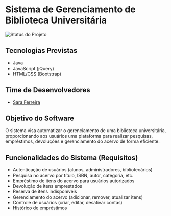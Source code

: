 # Sistema de Gerenciamento de Biblioteca Universitária

![Status do Projeto](https://img.shields.io/badge/status-em%20desenvolvimento-yellow)

## Tecnologias Previstas
- Java
- JavaScript (jQuery)
- HTML/CSS (Bootstrap)

## Time de Desenvolvedores
- [Sara Ferreira](https://github.com/saraferreira10)

## Objetivo do Software
O sistema visa automatizar o gerenciamento de uma biblioteca universitária, proporcionando aos usuários uma plataforma para realizar pesquisas, empréstimos, devoluções e gerenciamento do acervo de forma eficiente.

## Funcionalidades do Sistema (Requisitos)
- Autenticação de usuários (alunos, administradores, bibliotecários)
- Pesquisa no acervo por título, ISBN, autor, categoria, etc.
- Empréstimo de itens do acervo para usuários autorizados
- Devolução de itens emprestados
- Reserva de itens indisponíveis
- Gerenciamento do acervo (adicionar, remover, atualizar itens)
- Controle de usuários (criar, editar, desativar contas)
- Histórico de empréstimos


